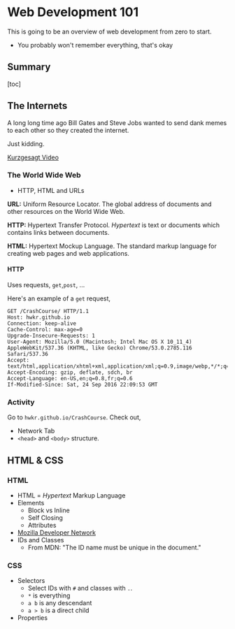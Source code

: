 # Web Development 101

This is going to be an overview of web development from zero to start.

* You probably won't remember everything, that's okay

## Summary

[toc]

## The Internets

A long long time ago Bill Gates and Steve Jobs wanted to send dank memes to each other so they created the internet.

Just kidding.

[Kurzgesagt Video](https://www.youtube.com/watch?v=21eFwbb48sE)

### The World Wide Web

* HTTP, HTML and URLs

**URL:** Uniform Resource Locator. The global address of documents and other resources on the World Wide Web.

**HTTP:** Hypertext Transfer Protocol. *Hypertext* is text or documents which contains links between documents.

**HTML:** Hypertext Mockup Language. The standard markup language for creating web pages and web applications.

#### HTTP

Uses requests, `get`,`post`, ...

Here's an example of a `get` request,

```
GET /CrashCourse/ HTTP/1.1
Host: hwkr.github.io
Connection: keep-alive
Cache-Control: max-age=0
Upgrade-Insecure-Requests: 1
User-Agent: Mozilla/5.0 (Macintosh; Intel Mac OS X 10_11_4) AppleWebKit/537.36 (KHTML, like Gecko) Chrome/53.0.2785.116 Safari/537.36
Accept: text/html,application/xhtml+xml,application/xml;q=0.9,image/webp,*/*;q=0.8
Accept-Encoding: gzip, deflate, sdch, br
Accept-Language: en-US,en;q=0.8,fr;q=0.6
If-Modified-Since: Sat, 24 Sep 2016 22:09:53 GMT
```

### Activity

Go to `hwkr.github.io/CrashCourse`. Check out,

* Network Tab
* `<head>` and `<body>` structure.

## HTML & CSS

### HTML

* HTML = *Hypertext* Markup Language
* Elements
  * Block vs Inline
  * Self Closing
  * Attributes
* [Mozilla Developer Network](https://developer.mozilla.org/en-US/docs/Web/HTML/Element)
* IDs and Classes
  * From MDN: "The ID name must be unique in the document."

### CSS

* Selectors
  * Select IDs with `#` and classes with `.`. 
  * `*` is everything
  * `a b` is any descendant
  * `a > b` is a direct child
* Properties
